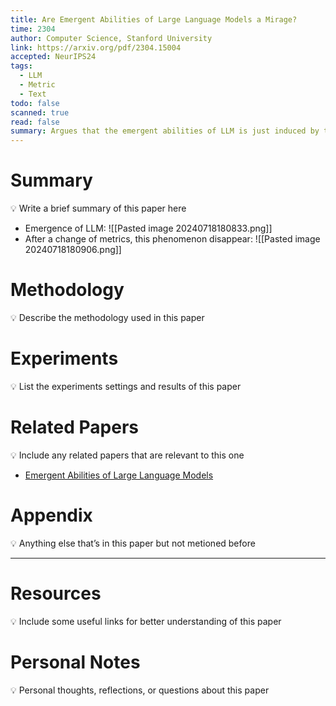 ```yaml
---
title: Are Emergent Abilities of Large Language Models a Mirage?
time: 2304
author: Computer Science, Stanford University
link: https://arxiv.org/pdf/2304.15004
accepted: NeurIPS24
tags:
  - LLM
  - Metric
  - Text
todo: false
scanned: true
read: false
summary: Argues that the emergent abilities of LLM is just induced by the choice of evaluation metric.
---
```

# Summary
💡 Write a brief summary of this paper here
- Emergence of LLM:
	![[Pasted image 20240718180833.png]]
- After a change of metrics, this phenomenon disappear:
	![[Pasted image 20240718180906.png]]
# Methodology
💡 Describe the methodology used in this paper

# Experiments
💡 List the experiments settings and results of this paper

# Related Papers
💡 Include any related papers that are relevant to this one
- [Emergent Abilities of Large Language Models](https://arxiv.org/pdf/2206.07682)

# Appendix
💡 Anything else that’s in this paper but not metioned before

---
# Resources
💡 Include some useful links for better understanding of this paper

# Personal Notes
💡 Personal thoughts, reflections, or questions about this paper